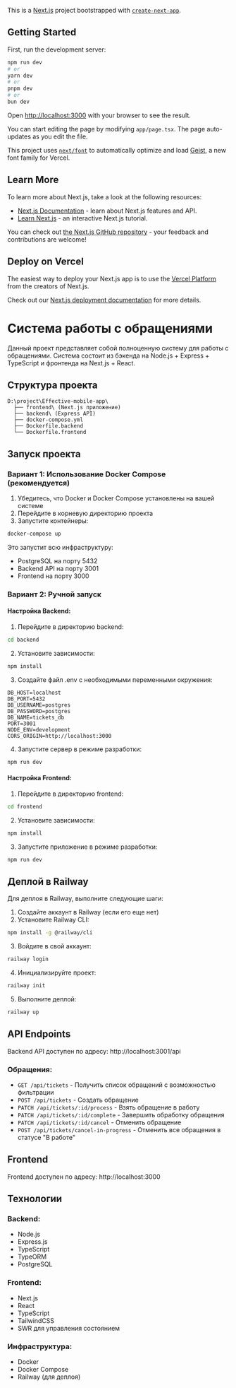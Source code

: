 This is a [Next.js](https://nextjs.org) project bootstrapped with [`create-next-app`](https://nextjs.org/docs/app/api-reference/cli/create-next-app).

## Getting Started

First, run the development server:

```bash
npm run dev
# or
yarn dev
# or
pnpm dev
# or
bun dev
```

Open [http://localhost:3000](http://localhost:3000) with your browser to see the result.

You can start editing the page by modifying `app/page.tsx`. The page auto-updates as you edit the file.

This project uses [`next/font`](https://nextjs.org/docs/app/building-your-application/optimizing/fonts) to automatically optimize and load [Geist](https://vercel.com/font), a new font family for Vercel.

## Learn More

To learn more about Next.js, take a look at the following resources:

- [Next.js Documentation](https://nextjs.org/docs) - learn about Next.js features and API.
- [Learn Next.js](https://nextjs.org/learn) - an interactive Next.js tutorial.

You can check out [the Next.js GitHub repository](https://github.com/vercel/next.js) - your feedback and contributions are welcome!

## Deploy on Vercel

The easiest way to deploy your Next.js app is to use the [Vercel Platform](https://vercel.com/new?utm_medium=default-template&filter=next.js&utm_source=create-next-app&utm_campaign=create-next-app-readme) from the creators of Next.js.

Check out our [Next.js deployment documentation](https://nextjs.org/docs/app/building-your-application/deploying) for more details.


# Система работы с обращениями

Данный проект представляет собой полноценную систему для работы с обращениями. Система состоит из бэкенда на Node.js + Express + TypeScript и фронтенда на Next.js + React.

## Структура проекта

```
D:\project\Effective-mobile-app\
  ├── frontend\ (Next.js приложение)
  ├── backend\ (Express API)
  ├── docker-compose.yml
  ├── Dockerfile.backend
  └── Dockerfile.frontend
```

## Запуск проекта

### Вариант 1: Использование Docker Compose (рекомендуется)

1. Убедитесь, что Docker и Docker Compose установлены на вашей системе
2. Перейдите в корневую директорию проекта
3. Запустите контейнеры:

```bash
docker-compose up
```

Это запустит всю инфраструктуру:
- PostgreSQL на порту 5432
- Backend API на порту 3001
- Frontend на порту 3000

### Вариант 2: Ручной запуск

#### Настройка Backend:

1. Перейдите в директорию backend:

```bash
cd backend
```

2. Установите зависимости:

```bash
npm install
```

3. Создайте файл .env с необходимыми переменными окружения:

```
DB_HOST=localhost
DB_PORT=5432
DB_USERNAME=postgres
DB_PASSWORD=postgres
DB_NAME=tickets_db
PORT=3001
NODE_ENV=development
CORS_ORIGIN=http://localhost:3000
```

4. Запустите сервер в режиме разработки:

```bash
npm run dev
```

#### Настройка Frontend:

1. Перейдите в директорию frontend:

```bash
cd frontend
```

2. Установите зависимости:

```bash
npm install
```

3. Запустите приложение в режиме разработки:

```bash
npm run dev
```

## Деплой в Railway

Для деплоя в Railway, выполните следующие шаги:

1. Создайте аккаунт в Railway (если его еще нет)
2. Установите Railway CLI:

```bash
npm install -g @railway/cli
```

3. Войдите в свой аккаунт:

```bash
railway login
```

4. Инициализируйте проект:

```bash
railway init
```

5. Выполните деплой:

```bash
railway up
```

## API Endpoints

Backend API доступен по адресу: http://localhost:3001/api

### Обращения:

- `GET /api/tickets` - Получить список обращений с возможностью фильтрации
- `POST /api/tickets` - Создать обращение
- `PATCH /api/tickets/:id/process` - Взять обращение в работу
- `PATCH /api/tickets/:id/complete` - Завершить обработку обращения
- `PATCH /api/tickets/:id/cancel` - Отменить обращение
- `POST /api/tickets/cancel-in-progress` - Отменить все обращения в статусе "В работе"

## Frontend

Frontend доступен по адресу: http://localhost:3000

## Технологии

### Backend:
- Node.js
- Express.js
- TypeScript
- TypeORM
- PostgreSQL

### Frontend:
- Next.js
- React
- TypeScript
- TailwindCSS
- SWR для управления состоянием

### Инфраструктура:
- Docker
- Docker Compose
- Railway (для деплоя)